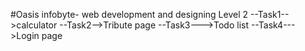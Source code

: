 #Oasis infobyte- web development and designing
Level 2
--Task1-->calculator
--Task2-->Tribute page
--Task3--->Todo list
--Task4--->Login page
